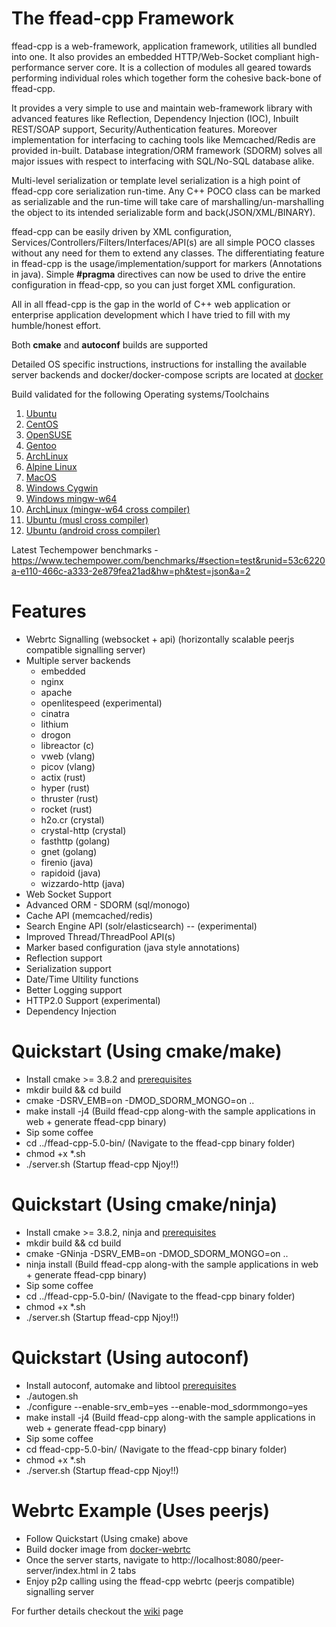 # The ffead-cpp Framework

ffead-cpp is a web-framework, application framework, utilities all bundled into one. 
It also provides an embedded HTTP/Web-Socket compliant high-performance server core. 
It is a collection of modules all geared towards performing individual roles which together form the cohesive back-bone of ffead-cpp.

It provides a very simple to use and maintain web-framework library with advanced features like Reflection, Dependency Injection (IOC),
Inbuilt REST/SOAP support, Security/Authentication features. Moreover implementation for interfacing to caching tools like 
Memcached/Redis are provided in-built. 
Database integration/ORM framework (SDORM) solves all major issues with respect to interfacing with SQL/No-SQL database alike.

Multi-level serialization or template level serialization is a high point of ffead-cpp core serialization run-time. Any C++ POCO class
can be marked as serializable and the run-time will take care of marshalling/un-marshalling the object to its intended serializable form
and back(JSON/XML/BINARY).

ffead-cpp can be easily driven by XML configuration, Services/Controllers/Filters/Interfaces/API(s) are all simple POCO classes without
any need for them to extend any classes. 
The differentiating feature in ffead-cpp is the usage/implementation/support for markers (Annotations in java). Simple **#pragma**
directives can now be used to drive the entire configuration in ffead-cpp, so you can just forget XML configuration.

All in all ffead-cpp is the gap in the world of C++ web application or enterprise application development which I have tried to fill
with my humble/honest effort.

Both **cmake** and **autoconf** builds are supported

Detailed OS specific instructions, instructions for installing the available server backends and docker/docker-compose scripts are located at [docker](https://github.com/sumeetchhetri/ffead-cpp/tree/master/docker)

Build validated for the following Operating systems/Toolchains
 1.  [Ubuntu](https://github.com/sumeetchhetri/ffead-cpp/tree/master/docker/os-based/DockerFile-UbuntuBionic-x64-ffead-cpp-5.0)
 2.  [CentOS](https://github.com/sumeetchhetri/ffead-cpp/tree/master/docker/os-based/DockerFile-Centos7-x64-ffead-cpp-5.0)
 3.  [OpenSUSE](https://github.com/sumeetchhetri/ffead-cpp/tree/master/docker/os-based/DockerFile-OpenSuseTumbleweed-x64-ffead-cpp-5.0)
 4.  [Gentoo](https://github.com/sumeetchhetri/ffead-cpp/tree/master/docker/os-based/DockerFile-Gentoo-x64-ffead-cpp-5.0)
 5.  [ArchLinux](https://github.com/sumeetchhetri/ffead-cpp/tree/master/docker/os-based/DockerFile-ArchLinux-x64-ffead-cpp-5.0)
 6.  [Alpine Linux](https://github.com/sumeetchhetri/ffead-cpp/tree/master/docker/os-based/DockerFile-Alpine-x64-ffead-cpp-5.0)
 7.  [MacOS](https://github.com/sumeetchhetri/ffead-cpp/tree/master/.github/workflows/ci-macos.yml)
 8.  [Windows Cygwin](https://github.com/sumeetchhetri/ffead-cpp/tree/master/.github/workflows/ci-win-cygwin.yml)
 9.  [Windows mingw-w64](https://github.com/sumeetchhetri/ffead-cpp/tree/master/.github/workflows/ci-win-mingw.yml)
 10.  [ArchLinux (mingw-w64 cross compiler)](https://github.com/sumeetchhetri/ffead-cpp/tree/master/docker/DockerFile-cross-archlinux-mingw64)
 11.  [Ubuntu (musl cross compiler)](https://github.com/sumeetchhetri/ffead-cpp/tree/master/docker/DockerFile-cross-musl)
 12.  [Ubuntu (android cross compiler)](https://github.com/sumeetchhetri/ffead-cpp/tree/master/docker/DockerFile-cross-android)


Latest Techempower benchmarks - https://www.techempower.com/benchmarks/#section=test&runid=53c6220a-e110-466c-a333-2e879fea21ad&hw=ph&test=json&a=2

Features
==========
- Webrtc Signalling (websocket + api) (horizontally scalable peerjs compatible signalling server)
- Multiple server backends
    - embedded
    - nginx
    - apache
    - openlitespeed (experimental)
    - cinatra
    - lithium
    - drogon
    - libreactor (c)
    - vweb (vlang)
    - picov (vlang)
    - actix (rust)
    - hyper (rust)
    - thruster (rust)
    - rocket (rust)
    - h2o.cr (crystal)
    - crystal-http (crystal)
    - fasthttp (golang)
    - gnet (golang)
    - firenio (java)
    - rapidoid (java)
    - wizzardo-http (java)
- Web Socket Support
- Advanced ORM - SDORM (sql/monogo)
- Cache API (memcached/redis)
- Search Engine API (solr/elasticsearch) -- (experimental)
- Improved Thread/ThreadPool API(s)
- Marker based configuration (java style annotations)
- Reflection support
- Serialization support
- Date/Time Ultility functions
- Better Logging support
- HTTP2.0 Support (experimental)
- Dependency Injection

Quickstart (Using cmake/make)
===========
- Install cmake >= 3.8.2 and [prerequisites](https://github.com/sumeetchhetri/ffead-cpp/wiki/Prerequisites)
- mkdir build && cd build
- cmake -DSRV_EMB=on -DMOD_SDORM_MONGO=on ..
- make install -j4 (Build ffead-cpp along-with the sample applications in web + generate ffead-cpp binary)
- Sip some coffee
- cd ../ffead-cpp-5.0-bin/ (Navigate to the ffead-cpp binary folder)
- chmod +x *.sh
- ./server.sh (Startup ffead-cpp Njoy!!)

Quickstart (Using cmake/ninja)
===========
- Install cmake >= 3.8.2, ninja and [prerequisites](https://github.com/sumeetchhetri/ffead-cpp/wiki/Prerequisites)
- mkdir build && cd build
- cmake -GNinja -DSRV_EMB=on -DMOD_SDORM_MONGO=on ..
- ninja install (Build ffead-cpp along-with the sample applications in web + generate ffead-cpp binary)
- Sip some coffee
- cd ../ffead-cpp-5.0-bin/ (Navigate to the ffead-cpp binary folder)
- chmod +x *.sh
- ./server.sh (Startup ffead-cpp Njoy!!)

Quickstart (Using autoconf)
===========
- Install autoconf, automake and libtool [prerequisites](https://github.com/sumeetchhetri/ffead-cpp/wiki/Prerequisites)
- ./autogen.sh
- ./configure --enable-srv_emb=yes --enable-mod_sdormmongo=yes
- make install -j4 (Build ffead-cpp along-with the sample applications in web + generate ffead-cpp binary)
- Sip some coffee
- cd ffead-cpp-5.0-bin/ (Navigate to the ffead-cpp binary folder)
- chmod +x *.sh
- ./server.sh (Startup ffead-cpp Njoy!!)


Webrtc Example (Uses peerjs)
===========
- Follow Quickstart (Using cmake) above
- Build docker image from [docker-webrtc](https://github.com/sumeetchhetri/ffead-cpp/tree/master/docker/webrtc-peerjs)
- Once the server starts, navigate to http://localhost:8080/peer-server/index.html in 2 tabs
- Enjoy p2p calling using the ffead-cpp webrtc (peerjs compatible) signalling server

For further details checkout the [wiki](https://github.com/sumeetchhetri/ffead-cpp/wiki) page
